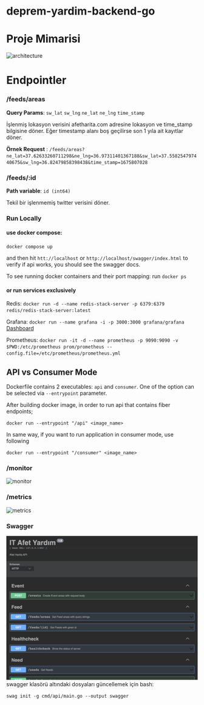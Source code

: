 # deprem-yardim-backend-go

# Proje Mimarisi

![architecture](./docs/architecture.png)

# Endpointler

### /feeds/areas

**Query Params**: `sw_lat` `sw_lng` `ne_lat` `ne_lng` `time_stamp`

İşlenmiş lokasyon verisini afetharita.com adresine lokasyon ve time_stamp bilgisine döner. Eğer timestamp alanı boş
geçilirse son 1 yıla ait kayıtlar döner.

**Örnek
Request** : `/feeds/areas?ne_lat=37.62633260711298&ne_lng=36.97311401367188&sw_lat=37.558254797440675&sw_lng=36.82479858398438&time_stamp=1675807028`

### /feeds/:id

**Path variable**: `id (int64)`

Tekil bir işlenmemiş twitter verisini döner.

### Run Locally

#### use docker compose:
`docker compose up`

and then hit `htt://localhost` or `http://localhost/swagger/index.html`  to verify if api works, you should see the swagger docs.

To see running docker containers and their port mapping: run `docker ps`

#### or run services exclusively

Redis: `docker run -d --name redis-stack-server -p 6379:6379 redis/redis-stack-server:latest`

Grafana: `docker run --name grafana -i -p 3000:3000 grafana/grafana`
[Dashboard](https://grafana.com/grafana/dashboards/6671-go-processes/)

Prometheus: `docker run -it -d --name prometheus -p 9090:9090 -v $PWD:/etc/prometheus prom/prometheus --config.file=/etc/prometheus/prometheus.yml`

## API vs Consumer Mode

Dockerfile contains 2 executables: `api` and `consumer`. One of the option can be selected via `--entrypoint` parameter.

After building docker image, in order to run api that contains fiber endpoints;

```shell
docker run --entrypoint "/api" <image_name>
```

In same way, if you want to run application in consumer mode, use following

```shell
docker run --entrypoint "/consumer" <image_name>
```

### /monitor

![monitor](./docs/fiber-monitor.png)

### /metrics

![metrics](./docs/metrics.png)

### Swagger

![swagger](./docs/swagger.png)
swagger klasörü altındaki dosyaları güncellemek için bash:

```
swag init -g cmd/api/main.go --output swagger
```
